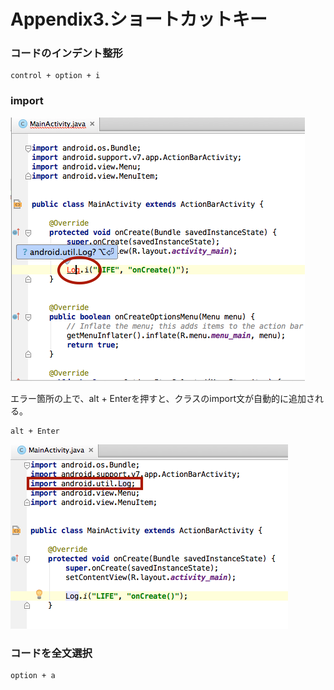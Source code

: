 # Appendix3.ショートカットキー

### コードのインデント整形

```
control + option + i
```

### import


![](img-chapter04/pre0407.png)

エラー箇所の上で、alt + Enterを押すと、クラスのimport文が自動的に追加される。

```
alt + Enter
```

![](img-chapter04/pre0408.png)

### コードを全文選択

```
option + a
```